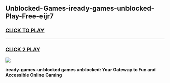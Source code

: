 
## Unblocked-Games-iready-games-unblocked-Play-Free-eijr7
<h3>
<a href="https://premium76.site?title=iready-games-unblocked&ref=23A">CLICK TO PLAY</a></h3>
<hr>

<h3>
<a href="https://premium76.site?title=iready-games-unblocked&ref=23A">CLICK 2 PLAY</a>
  
</h3>

<a href="https://premium76.site?title=iready-games-unblocked&ref=23A"><img src="https://clearcache.store/games.png"></a>


**iready-games-unblocked games unblocked: Your Gateway to Fun and Accessible Online Gaming**

